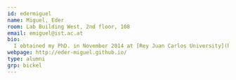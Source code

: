 ```yaml
---
id: edermiguel
name: Miguel, Eder
room: Lab Building West, 2nd floor, 108
email: emiguel@ist.ac.at
bio:
  I obtained my PhD. in November 2014 at [Rey Juan Carlos University](http://www.urjc.es/) under the supervision of [Miguel A. Otaduy](http://www.gmrv.es/~motaduy/). I worked on modeling and estimation of hyperelasticity and deformation models. Currently, I focus on physically-based simulation (including data-driven approaches) and its application to computational design and digital fabrication.
webpage: http://eder-miguel.github.io/
type: alumni
grp: bickel
---
```

